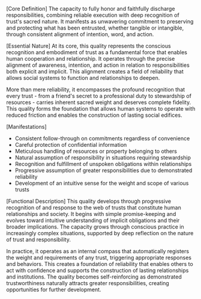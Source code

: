 [Core Definition]
The capacity to fully honor and faithfully discharge responsibilities, combining reliable execution with deep recognition of trust's sacred nature. It manifests as unwavering commitment to preserving and protecting what has been entrusted, whether tangible or intangible, through consistent alignment of intention, word, and action.

[Essential Nature]
At its core, this quality represents the conscious recognition and embodiment of trust as a fundamental force that enables human cooperation and relationship. It operates through the precise alignment of awareness, intention, and action in relation to responsibilities both explicit and implicit. This alignment creates a field of reliability that allows social systems to function and relationships to deepen.

More than mere reliability, it encompasses the profound recognition that every trust - from a friend's secret to a professional duty to stewardship of resources - carries inherent sacred weight and deserves complete fidelity. This quality forms the foundation that allows human systems to operate with reduced friction and enables the construction of lasting social edifices.

[Manifestations]
- Consistent follow-through on commitments regardless of convenience
- Careful protection of confidential information
- Meticulous handling of resources or property belonging to others
- Natural assumption of responsibility in situations requiring stewardship
- Recognition and fulfillment of unspoken obligations within relationships
- Progressive assumption of greater responsibilities due to demonstrated reliability
- Development of an intuitive sense for the weight and scope of various trusts

[Functional Description]
This quality develops through progressive recognition of and response to the web of trusts that constitute human relationships and society. It begins with simple promise-keeping and evolves toward intuitive understanding of implicit obligations and their broader implications. The capacity grows through conscious practice in increasingly complex situations, supported by deep reflection on the nature of trust and responsibility.

In practice, it operates as an internal compass that automatically registers the weight and requirements of any trust, triggering appropriate responses and behaviors. This creates a foundation of reliability that enables others to act with confidence and supports the construction of lasting relationships and institutions. The quality becomes self-reinforcing as demonstrated trustworthiness naturally attracts greater responsibilities, creating opportunities for further development.